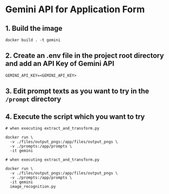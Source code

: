 # Gemini API for Application Form

## 1. Build the image
```docker build . -t gemini```

## 2. Create an .env file in the project root directory and add an API Key of Gemini API
```
GEMINI_API_KEY=<GEMINI_API_KEY>
```

## 3. Edit prompt texts as you want to try in the ```/prompt``` directory

## 4. Execute the script which you want to try
```
# when executing extract_and_transform.py

docker run \
  -v ./files/output_pngs:/app/files/output_pngs \
  -v ./prompts:/app/prompts \
  -it gemini
```

```
# when executing extract_and_transform.py

docker run \
  -v ./files/output_pngs:/app/files/output_pngs \
  -v ./prompts:/app/prompts \
  -it gemini
  image_recognition.py
```